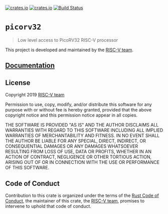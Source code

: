 [![crates.io](https://img.shields.io/crates/d/picorv32.svg)](https://crates.io/crates/picorv32)
[![crates.io](https://img.shields.io/crates/v/picorv32.svg)](https://crates.io/crates/picorv32)
[![Build Status](https://travis-ci.org/ilya-epifanov/picorv32-rs.svg?branch=master)](https://travis-ci.org/ilya-epifanov/picorv32-rs)

# `picorv32`

> Low level access to PicoRV32 RISC-V processor

This project is developed and maintained by the [RISC-V team][team].

## [Documentation](https://docs.rs/crate/picorv32)

## License

Copyright 2019 [RISC-V team][team]

Permission to use, copy, modify, and/or distribute this software for any purpose
with or without fee is hereby granted, provided that the above copyright notice
and this permission notice appear in all copies.

THE SOFTWARE IS PROVIDED "AS IS" AND THE AUTHOR DISCLAIMS ALL WARRANTIES WITH
REGARD TO THIS SOFTWARE INCLUDING ALL IMPLIED WARRANTIES OF MERCHANTABILITY AND
FITNESS. IN NO EVENT SHALL THE AUTHOR BE LIABLE FOR ANY SPECIAL, DIRECT,
INDIRECT, OR CONSEQUENTIAL DAMAGES OR ANY DAMAGES WHATSOEVER RESULTING FROM LOSS
OF USE, DATA OR PROFITS, WHETHER IN AN ACTION OF CONTRACT, NEGLIGENCE OR OTHER
TORTIOUS ACTION, ARISING OUT OF OR IN CONNECTION WITH THE USE OR PERFORMANCE OF
THIS SOFTWARE.

## Code of Conduct

Contribution to this crate is organized under the terms of the [Rust Code of
Conduct][CoC], the maintainer of this crate, the [RISC-V team][team], promises
to intervene to uphold that code of conduct.

[CoC]: CODE_OF_CONDUCT.md
[team]: https://github.com/rust-embedded/wg#the-riscv-team
